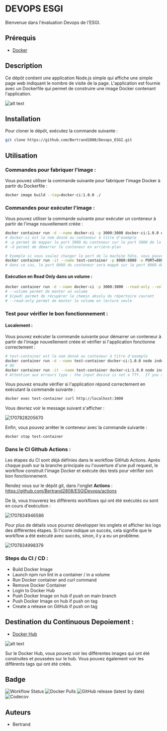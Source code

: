 # DEVOPS ESGI

Bienvenue dans l'évaluation Devops de l'ESGI.

## Prérequis

- [Docker](https://www.docker.com/)

## Description

Ce dépôt contient une application Node.js simple qui affiche une simple page web indiquant le nombre de visite de la page. L'application est fournie avec un Dockerfile qui permet de construire une image Docker contenant l'application.

![alt text](image-1.png)


## Installation

Pour cloner le dépôt, exécutez la commande suivante :

```bash
git clone https://github.com/Bertrand2808/Devops_ESGI.git
```

## Utilisation

### Commandes pour fabriquer l'image :

Vous pouvez utiliser la commande suivante pour fabriquer l'image Docker à partir du Dockerfile :

```bash
docker image build --tag=docker-ci:1.0.0 ./
```

### Commandes pour exécuter l'image :

Vous pouvez utiliser la commande suivante pour exécuter un conteneur à partir de l'image nouvellement créée :

```bash
docker container run -d --name docker-ci -p 3000:3000 docker-ci:1.0.0 node index.js
# docker-ci est le nom donné au conteneur à titre d'exemple
# -p permet de mapper le port 3000 du conteneur sur le port 3000 de la machine hôte
# -d permet de démarrer le conteneur en arrière-plan
```

```bash
# Exemple si vous voulez changer le port de la machine hôte, vous pouvez utiliser :
docker container run -it --name test-container -p 8080:8080 -e PORT=8080 docker-ci:1.0.0 node index.js
# dans ce cas, le port 8080 du conteneur sera mappé sur le port 8080 de la machine hôte
```

#### Exécution en Read Only dans un volume :

```bash
docker container run -d --name docker-ci -p 3000:3000 --read-only --volume="${PWD}:/app" docker-ci:1.0.0 node index.js
# --volume permet de monter un volume
# $(pwd) permet de récupérer le chemin absolu du répertoire courant
# --read-only permet de monter le volume en lecture seule
```

### Test pour vérifier le bon fonctionnement :

#### Localement :

Vous pouvez exécuter la commande suivante pour démarrer un conteneur à partir de l'image nouvellement créée et vérifier si l'application fonctionne correctement :

```bash
# test-container est le nom donné au conteneur à titre d'exemple
docker container run -d --name test-container docker-ci:1.0.0 node index.js
# OU
docker container run -it --name test-container docker-ci:1.0.0 node index.js
# Attention aux erreurs type : the input device is not a TTY.  If you are using mintty, try prefixing the command with 'winpty'
```

Vous pouvez ensuite vérifier si l'application répond correctement en exécutant la commande suivante :

```bash
docker exec test-container curl http://localhost:3000
```

Vous devriez voir le message suivant s'afficher :

![1707828205670](image/Readme/1707828205670.png)

Enfin, vous pouvez arrêter le conteneur avec la commande suivante :

```bash
docker stop test-container
```

### Dans le CI Github Actions :

Les étapes du CI sont déjà définies dans le workflow GitHub Actions. Après chaque push sur la branche principale ou l'ouverture d'une pull request, le workflow construit l'image Docker et exécute des tests pour vérifier son bon fonctionnement.

Rendez vous sur le dépôt git, dans l'onglet **Actions** : https://github.com/Bertrand2808/ESGIDevops/actions

De là, vous trouverez les différents workflows qui ont été exécutés ou sont en cours d'exécution :

![1707834946586](image/Readme/1707834946586.png)

Pour plus de détails vous pourrez développer les onglets et afficher les logs des différentes étapes. Si l'icone indique un succès, cela signifie que le workflow a été exécuté avec succès, sinon, il y a eu un problème.

![1707834998379](image/Readme/1707834998379.png)

### Steps du CI / CD :

- Build Docker Image
- Launch npm run lint in a container / in a volume
- Run Docker container and curl command
- Remove Docker Container
- Login to Docker Hub
- Push Docker Image on hub if push on main branch
- Push Docker Image on hub if push on tag
- Create a release on GitHub if push on tag

## Destination du Continuous Depoiement :

- [Docker Hub](https://hub.docker.com/repository/docker/bertrand2808/docker-ci/general)

![alt text](image.png)

Sur le Docker Hub, vous pouvez voir les différentes images qui ont été construites et poussées sur le hub. Vous pouvez également voir les différents tags qui ont été créés.


## Badge

![Workflow Status](https://img.shields.io/github/workflow/status/Bertrand2808/Devops_ESGI/CI)
![Docker Pulls](https://img.shields.io/docker/pulls/bertrand2808/docker-ci)
![GitHub release (latest by date)](https://img.shields.io/github/v/release/Bertrand2808/Devops_ESGI)
![Codecov](https://img.shields.io/codecov/c/github/Bertrand2808/Devops_ESGI)

## Auteurs

- Bertrand
